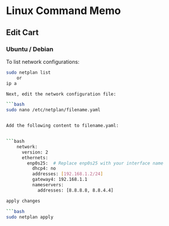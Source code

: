 # Linux Command Memo

## Edit Cart

### Ubuntu / Debian

To list network configurations:

```bash
sudo netplan list
    or
ip a

Next, edit the network configuration file:

```bash
sudo nano /etc/netplan/filename.yaml


Add the following content to filename.yaml:


```bash
    network:
      version: 2
      ethernets:
        enp0s25:  # Replace enp0s25 with your interface name
          dhcp4: no
          addresses: [192.168.1.2/24]
          gateway4: 192.168.1.1
          nameservers:
            addresses: [8.8.8.8, 8.8.4.4]

apply changes

```bash
sudo netplan apply


